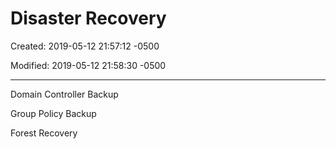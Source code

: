 # Disaster Recovery

Created: 2019-05-12 21:57:12 -0500

Modified: 2019-05-12 21:58:30 -0500

---

Domain Controller Backup

Group Policy Backup

Forest Recovery

